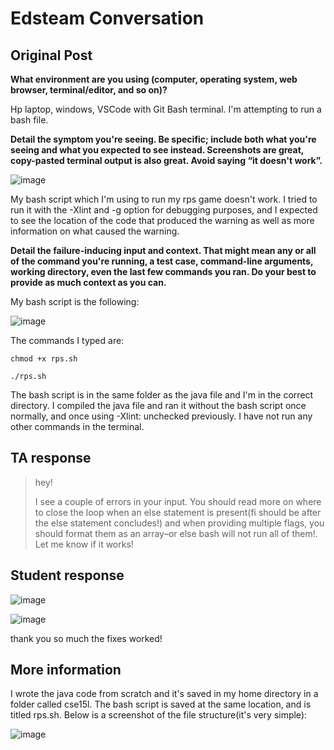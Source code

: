 # **Edsteam Conversation**
## Original Post

**What environment are you using (computer, operating system, web browser, terminal/editor, and so on)?**

Hp laptop, windows, VSCode with Git Bash terminal. I'm attempting to run a bash file.

**Detail the symptom you're seeing. Be specific; include both what you're seeing and what you expected to see instead. Screenshots are great, copy-pasted terminal output is also great. Avoid saying “it doesn't work”.**

![image](https://github.com/beachu23/cse15l-lab-reports/assets/130091977/3cc96ffd-5ca3-42fc-97c4-bf5eac2c8b4d)

My bash script which I'm using to run my rps game doesn't work. I tried to run it with the -Xlint and -g option for debugging purposes, and I expected to see the location of the code that produced the warning as well as more information on what caused the warning. 

**Detail the failure-inducing input and context. That might mean any or all of the command you're running, a test case, command-line arguments, working directory, even the last few commands you ran. Do your best to provide as much context as you can.**

My bash script is the following: 

![image](https://github.com/beachu23/cse15l-lab-reports/assets/130091977/1f72f0a5-70f9-4031-be8f-c3b70fd203c6)

The commands I typed are:

```chmod +x rps.sh```

```./rps.sh```

The bash script is in the same folder as the java file and I'm in the correct directory. I compiled the java file and ran it without the bash script once normally, and once using -Xlint: unchecked previously. I have not run any other commands in the terminal.


## TA response
> hey!
> 
> I see a couple of errors in your input. You should read more on where to close the loop when an else statement is present(fi should be after the else statement concludes!) and when providing multiple flags, you should format them as an array–or else bash will not run all of them!.  Let me know if it works!

## Student response
![image](https://github.com/beachu23/cse15l-lab-reports/assets/130091977/ee1456da-3979-455b-b494-3ab291589388)

![image](https://github.com/beachu23/cse15l-lab-reports/assets/130091977/ff32d667-d57b-4016-9925-46ad781c6cd4)

thank you so much the fixes worked! 

## More information

I wrote the java code from scratch and it's saved in my home directory in a folder called cse15l. The bash script is saved at the same location, and is titled rps.sh. Below is a screenshot of the file structure(it's very simple):

![image](https://github.com/beachu23/cse15l-lab-reports/assets/130091977/e600114c-18f2-47ee-b4dd-76d6ba99a81d)







